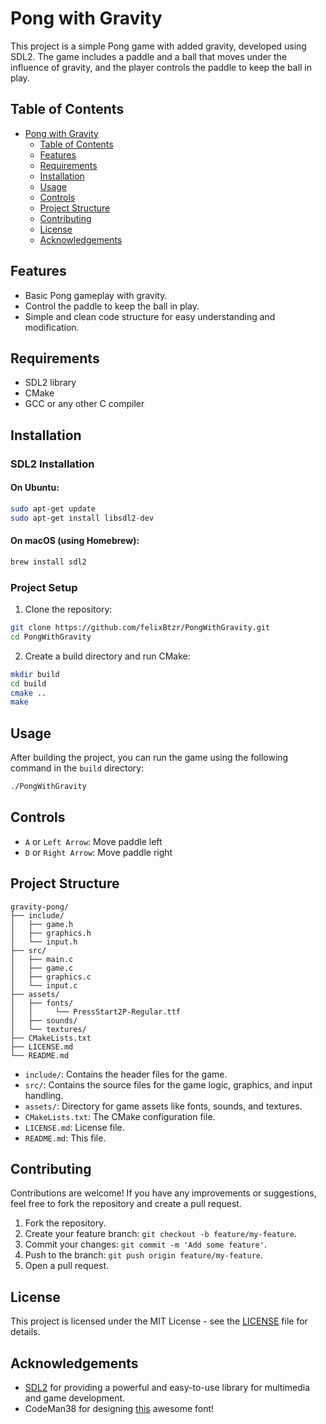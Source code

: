 # Pong with Gravity

This project is a simple Pong game with added gravity, developed using SDL2. The game includes a paddle and a ball that moves under the influence of gravity, and the player controls the paddle to keep the ball in play.

## Table of Contents

- [Pong with Gravity](#pong-with-gravity)
    - [Table of Contents](#table-of-contents)
    - [Features](#features)
    - [Requirements](#requirements)
    - [Installation](#installation)
    - [Usage](#usage)
    - [Controls](#controls)
    - [Project Structure](#project-structure)
    - [Contributing](#contributing)
    - [License](#license)
    - [Acknowledgements](#acknowledgements)

## Features

- Basic Pong gameplay with gravity.
- Control the paddle to keep the ball in play.
- Simple and clean code structure for easy understanding and modification.

## Requirements

- SDL2 library
- CMake
- GCC or any other C compiler

## Installation

### SDL2 Installation

#### On Ubuntu:

```sh
sudo apt-get update
sudo apt-get install libsdl2-dev
```

#### On macOS (using Homebrew):

```sh
brew install sdl2
```

### Project Setup

1. Clone the repository:

```sh
git clone https://github.com/felixBtzr/PongWithGravity.git
cd PongWithGravity
```

2. Create a build directory and run CMake:

```sh
mkdir build
cd build
cmake ..
make
```

## Usage

After building the project, you can run the game using the following command in the `build` directory:

```sh
./PongWithGravity
```

## Controls

- `A` or `Left Arrow`: Move paddle left
- `D` or `Right Arrow`: Move paddle right

## Project Structure

```
gravity-pong/
├── include/
│   ├── game.h
│   ├── graphics.h
│   └── input.h
├── src/
│   ├── main.c
│   ├── game.c
│   ├── graphics.c
│   └── input.c
├── assets/
│   ├── fonts/
│   │     └── PressStart2P-Regular.ttf
│   ├── sounds/
│   └── textures/
├── CMakeLists.txt
├── LICENSE.md
└── README.md
```

- `include/`: Contains the header files for the game.
- `src/`: Contains the source files for the game logic, graphics, and input handling.
- `assets/`: Directory for game assets like fonts, sounds, and textures.
- `CMakeLists.txt`: The CMake configuration file.
- `LICENSE.md`: License file.
- `README.md`: This file.

## Contributing

Contributions are welcome! If you have any improvements or suggestions, feel free to fork the repository and create a pull request.

1. Fork the repository.
2. Create your feature branch: `git checkout -b feature/my-feature`.
3. Commit your changes: `git commit -m 'Add some feature'`.
4. Push to the branch: `git push origin feature/my-feature`.
5. Open a pull request.

## License

This project is licensed under the MIT License - see the [LICENSE](https://github.com/felixBtzr/PongWithGravity/blob/master/LICENSE.md) file for details.

## Acknowledgements

- [SDL2](https://www.libsdl.org/) for providing a powerful and easy-to-use library for multimedia and game development.
- CodeMan38 for designing [this](https://fonts.google.com/specimen/Press+Start+2P) awesome font!